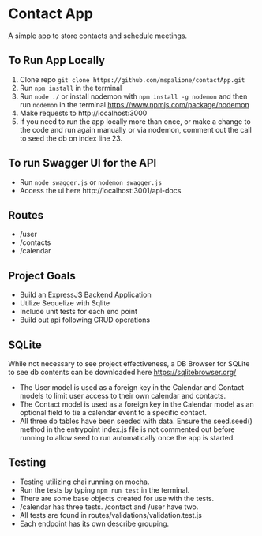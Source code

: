 # Contact App 
A simple app to store contacts and schedule meetings.

## To Run App Locally
1. Clone repo `git clone https://github.com/mspalione/contactApp.git`
2. Run `npm install` in the terminal
3. Run `node ./` or install nodemon with `npm install -g nodemon` and then run `nodemon` in the terminal 
https://www.npmjs.com/package/nodemon
4. Make requests to http://localhost:3000
5. If you need to run the app locally more than once, or make a change to the code and run again manually or via nodemon, comment out the call to seed the db on index line 23.

## To run Swagger UI for the API
- Run `node swagger.js` or `nodemon swagger.js`
- Access the ui here http://localhost:3001/api-docs

## Routes
- /user
- /contacts
- /calendar

## Project Goals
- Build an ExpressJS Backend Application
- Utilize Sequelize with Sqlite 
- Include unit tests for each end point
- Build out api following CRUD operations

## SQLite
While not necessary to see project effectiveness, a DB Browser for SQLite to see db contents can be downloaded here https://sqlitebrowser.org/

- The User model is used as a foreign key in the Calendar and Contact models to limit user access to their own calendar and contacts. 
- The Contact model is used as a foreign key in the Calendar model as an optional field to tie a calendar event to a specific contact.
- All three db tables have been seeded with data. Ensure the seed.seed() method in the entrypoint index.js file is not commented out before running to allow seed to run automatically once the app is started.

## Testing
- Testing utilizing chai running on mocha. 
- Run the tests by typing `npm run test` in the terminal.
- There are some base objects created for use with the tests.
- /calendar has three tests. /contact and /user have two.
- All tests are found in routes/validations/validation.test.js
- Each endpoint has its own describe grouping.
